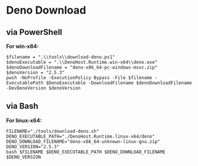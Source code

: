 # Deno Download

## via PowerShell

**For win-x64:**

```shell
$filename = ".\\tools\\download-deno.ps1"
$denoExecutable = ".\\DenoHost.Runtime.win-x64\\deno.exe"
$denoDownloadFilename = "deno-x86_64-pc-windows-msvc.zip"
$denoVersion = "2.5.3"
pwsh -NoProfile -ExecutionPolicy Bypass -File $filename -ExecutablePath $DenoExecutable -DownloadFilename $denoDownloadFilename -DevDenoVersion $denoVersion
```

## via Bash

**For linux-x64:**

```shell
FILENAME="./tools/download-deno.sh"
DENO_EXECUTABLE_PATH="./DenoHost.Runtime.linux-x64/deno"
DENO_DOWNLOAD_FILENAME="deno-x86_64-unknown-linux-gnu.zip"
DENO_VERSION="2.5.3"
bash $FILENAME $DENO_EXECUTABLE_PATH $DENO_DOWNLOAD_FILENAME $DENO_VERSION
```
